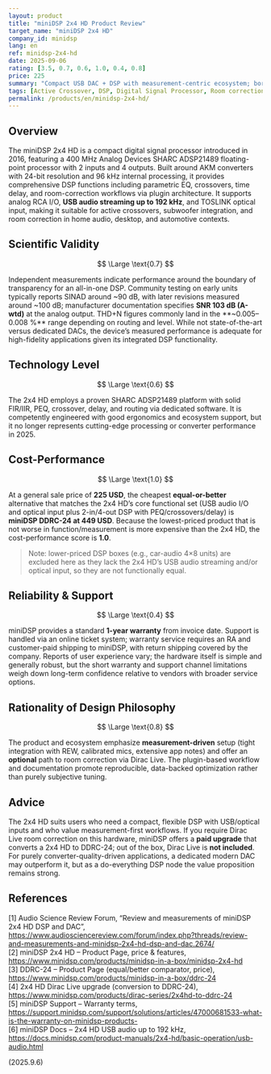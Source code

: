 ```yaml
---
layout: product
title: "miniDSP 2x4 HD Product Review"
target_name: "miniDSP 2x4 HD"
company_id: minidsp
lang: en
ref: minidsp-2x4-hd
date: 2025-09-06
rating: [3.5, 0.7, 0.6, 1.0, 0.4, 0.8]
price: 225
summary: "Compact USB DAC + DSP with measurement-centric ecosystem; borderline-transparent measured performance and strong software/workflow integration"
tags: [Active Crossover, DSP, Digital Signal Processor, Room correction, USB DAC, miniDSP]
permalink: /products/en/minidsp-2x4-hd/
---
```

## Overview

The miniDSP 2x4 HD is a compact digital signal processor introduced in 2016, featuring a 400 MHz Analog Devices SHARC ADSP21489 floating-point processor with 2 inputs and 4 outputs. Built around AKM converters with 24-bit resolution and 96 kHz internal processing, it provides comprehensive DSP functions including parametric EQ, crossovers, time delay, and room-correction workflows via plugin architecture. It supports analog RCA I/O, **USB audio streaming up to 192 kHz**, and TOSLINK optical input, making it suitable for active crossovers, subwoofer integration, and room correction in home audio, desktop, and automotive contexts.

## Scientific Validity

$$ \Large \text{0.7} $$

Independent measurements indicate performance around the boundary of transparency for an all-in-one DSP. Community testing on early units typically reports SINAD around ~90 dB, with later revisions measured around ~100 dB; manufacturer documentation specifies **SNR 103 dB (A-wtd)** at the analog output. THD+N figures commonly land in the **~0.005–0.008 %** range depending on routing and level. While not state-of-the-art versus dedicated DACs, the device’s measured performance is adequate for high-fidelity applications given its integrated DSP functionality.

## Technology Level

$$ \Large \text{0.6} $$

The 2x4 HD employs a proven SHARC ADSP21489 platform with solid FIR/IIR, PEQ, crossover, delay, and routing via dedicated software. It is competently engineered with good ergonomics and ecosystem support, but it no longer represents cutting-edge processing or converter performance in 2025.

## Cost-Performance

$$ \Large \text{1.0} $$

At a general sale price of **225 USD**, the cheapest **equal-or-better** alternative that matches the 2x4 HD’s core functional set (USB audio I/O and optical input plus 2-in/4-out DSP with PEQ/crossovers/delay) is **miniDSP DDRC-24 at 449 USD**. Because the lowest-priced product that is not worse in function/measurement is more expensive than the 2x4 HD, the cost-performance score is **1.0**.

> Note: lower-priced DSP boxes (e.g., car-audio 4×8 units) are excluded here as they lack the 2x4 HD’s USB audio streaming and/or optical input, so they are not functionally equal.

## Reliability & Support

$$ \Large \text{0.4} $$

miniDSP provides a standard **1-year warranty** from invoice date. Support is handled via an online ticket system; warranty service requires an RA and customer-paid shipping to miniDSP, with return shipping covered by the company. Reports of user experience vary; the hardware itself is simple and generally robust, but the short warranty and support channel limitations weigh down long-term confidence relative to vendors with broader service options.

## Rationality of Design Philosophy

$$ \Large \text{0.8} $$

The product and ecosystem emphasize **measurement-driven** setup (tight integration with REW, calibrated mics, extensive app notes) and offer an **optional** path to room correction via Dirac Live. The plugin-based workflow and documentation promote reproducible, data-backed optimization rather than purely subjective tuning.

## Advice

The 2x4 HD suits users who need a compact, flexible DSP with USB/optical inputs and who value measurement-first workflows. If you require Dirac Live room correction on this hardware, miniDSP offers a **paid upgrade** that converts a 2x4 HD to DDRC-24; out of the box, Dirac Live is **not included**. For purely converter-quality-driven applications, a dedicated modern DAC may outperform it, but as a do-everything DSP node the value proposition remains strong.

## References

[1] Audio Science Review Forum, “Review and measurements of miniDSP 2x4 HD DSP and DAC”, https://www.audiosciencereview.com/forum/index.php?threads/review-and-measurements-and-minidsp-2x4-hd-dsp-and-dac.2674/  
[2] miniDSP 2x4 HD – Product Page, price & features, https://www.minidsp.com/products/minidsp-in-a-box/minidsp-2x4-hd  
[3] DDRC-24 – Product Page (equal/better comparator, price), https://www.minidsp.com/products/minidsp-in-a-box/ddrc-24  
[4] 2x4 HD Dirac Live upgrade (conversion to DDRC-24), https://www.minidsp.com/products/dirac-series/2x4hd-to-ddrc-24  
[5] miniDSP Support – Warranty terms, https://support.minidsp.com/support/solutions/articles/47000681533-what-is-the-warranty-on-minidsp-products-  
[6] miniDSP Docs – 2x4 HD USB audio up to 192 kHz, https://docs.minidsp.com/product-manuals/2x4-hd/basic-operation/usb-audio.html

(2025.9.6)
